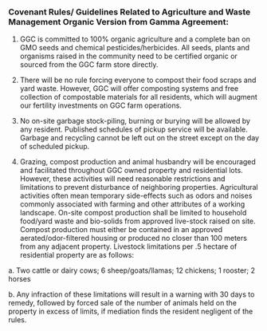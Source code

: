 ### Covenant Rules/ Guidelines Related to Agriculture and Waste Management Organic Version from Gamma Agreement:

1.	GGC is committed to 100% organic agriculture and a complete ban on GMO seeds and chemical pesticides/herbicides. All seeds, plants and organisms raised in the community need to be certified organic or sourced from the GGC farm store directly. 

2.	There will be no rule forcing everyone to compost their food scraps and yard waste. However, GGC will offer composting systems and free collection of compostable materials for all residents, which will augment our fertility investments on GGC farm operations. 

3.	No on-site garbage stock-piling, burning or burying will be allowed by any resident. Published schedules of pickup service will be available. Garbage and recycling cannot be left out on the street except on the day of scheduled pickup. 

4.	Grazing, compost production and animal husbandry will be encouraged and facilitated throughout GGC owned property and residential lots. However, these activities will need reasonable restrictions and limitations to prevent disturbance of neighboring properties. Agricultural activities often mean temporary side-effects such as odors and noises commonly associated with farming and other attributes of a working landscape. On-site compost production shall be limited to household food/yard waste and bio-solids from approved live-stock raised on site. Compost production must either be contained in an approved aerated/odor-filtered housing or produced no closer than 100 meters from any adjacent property. Livestock limitations per .5 hectare of residential property are as follows:

a.	Two cattle or dairy cows; 6 sheep/goats/llamas; 12 chickens; 1 rooster; 2 horses

b.	Any infraction of these limitations will result in a warning with 30 days to remedy, followed by forced sale of the number of animals held on the property in excess of limits, if mediation finds the resident negligent of the rules.


